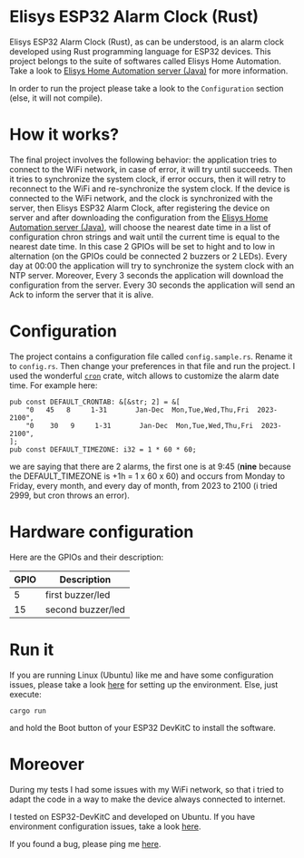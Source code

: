 # Elisys ESP32 Alarm Clock (Rust)

Elisys ESP32 Alarm Clock (Rust), as can be understood, is an alarm clock developed using Rust programming language for ESP32 devices. This project belongs to the suite of softwares called Elisys Home Automation. Take a look to [Elisys Home Automation server (Java)](https://github.com/goto-eof/elisys-home-automation-server-java) for more information.

In order to run the project please take a look to the `Configuration` section (else, it will not compile).

# How it works?

The final project involves the following behavior:
the application tries to connect to the WiFi network, in case of error, it will try until succeeds. Then it tries to synchronize the system clock, if error occurs, then it will retry to reconnect to the WiFi and re-synchronize the system clock. If the device is connected to the WiFi network, and the clock is synchronized with the server, then Elisys ESP32 Alarm Clock, after registering the device on server and after downloading the configuration from the [Elisys Home Automation server (Java)](https://github.com/goto-eof/elisys-home-automation-server-java), will choose the nearest date time in a list of configuration chron strings and wait until the current time is equal to the nearest date time. In this case 2 GPIOs will be set to hight and to low in alternation (on the GPIOs could be connected 2 buzzers or 2 LEDs). Every day at 00:00 the application will try to synchronize the system clock with an NTP server. Moreover, Every 3 seconds the application will download the configuration from the server. Every 30 seconds the application will send an Ack to inform the server that it is alive.

# Configuration

The project contains a configuration file called `config.sample.rs`. Rename it to `config.rs`. Then change your preferences in that file and run the project.
I used the wonderful [`cron`](https://crates.io/crates/cron) crate, witch allows to customize the alarm date time.
For example here:

```
pub const DEFAULT_CRONTAB: &[&str; 2] = &[
    "0   45   8     1-31       Jan-Dec  Mon,Tue,Wed,Thu,Fri  2023-2100",
    "0    30   9     1-31       Jan-Dec  Mon,Tue,Wed,Thu,Fri  2023-2100",
];
pub const DEFAULT_TIMEZONE: i32 = 1 * 60 * 60;
```

we are saying that there are 2 alarms, the first one is at 9:45 (**nine** because the DEFAULT_TIMEZONE is +1h = 1 x 60 x 60) and occurs from Monday to Friday, every month, and every day of month, from 2023 to 2100 (i tried 2999, but cron throws an error).

# Hardware configuration

Here are the GPIOs and their description:

| GPIO | Description       |
| ---- | ----------------- |
| 5    | first buzzer/led  |
| 15   | second buzzer/led |

# Run it

If you are running Linux (Ubuntu) like me and have some configuration issues, please take a look [here](https://dodu.it/esp32-rust-configure-environment-linux-ubuntu/) for setting up the environment. Else, just execute:

```
cargo run
```

and hold the Boot button of your ESP32 DevKitC to install the software.

# Moreover

During my tests I had some issues with my WiFi network, so that i tried to adapt the code in a way to make the device always connected to internet.

I tested on ESP32-DevKitC and developed on Ubuntu. If you have environment configuration issues, take a look [here](https://dodu.it/esp32-rust-configure-environment-linux-ubuntu/).



If you found a bug, please ping me [here](https://andre-i.eu/#contactme).
